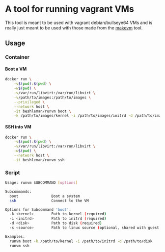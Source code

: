 # A tool for running vagrant VMs

This tool is meant to be used with vagrant debian/bullseye64 VMs
and is really just meant to be used with those made from the
[makevm](https://github.com/beshleman/makevm) tool.

## Usage

### Container

#### Boot a VM
```bash
docker run \
	-v$(pwd):$(pwd) \
	-w$(pwd) \
	-v/var/run/libvirt:/var/run/libvirt \
	-v/path/to/images:/path/to/images \
	--privileged \
	--network host \
	-it beshleman/runvm boot \
	-k /path/to/images/kernel -i /path/to/images/initrd -d /path/to/images/disk
```

#### SSH into VM
```bash
docker run \
	-v$(pwd):$(pwd) \
	-v/var/run/libvirt:/var/run/libvirt \
	-w$(pwd) \
	--network host \
	-it beshleman/runvm ssh
```

### Script

```bash
Usage: runvm SUBCOMMAND [options]

Subcommands:
  boot               Boot a system
  ssh                Connect to the VM

Options for Subcommand 'boot':
  -k <kernel>        Path to kernel (required)
  -i <initrd>        Path to initrd (required)
  -d <disk>          Path to disk (required)
  -s <source>        Path to linux source (optional, shared with guest over 9p)

Examples:
  runvm boot -k /path/to/kernel -i /path/to/initrd -d /path/to/disk
  runvm ssh
```
